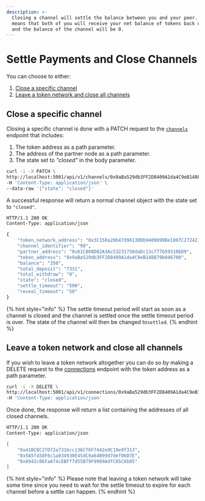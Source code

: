 ```yaml
---
description: >-
  Closing a channel will settle the balance between you and your peer. This
  means that both of you will receive your net balance of tokens back on-chain
  and the balance of the channel will be 0.
---
```


# Settle Payments and Close Channels

You can choose to either:

1. [Close a specific channel](4-settle-payments-and-close-channels.md#close-a-specific-channel)
2. [Leave a token network and close all channels](4-settle-payments-and-close-channels.md#leave-a-token-network-and-close-all-channels)

## Close a specific channel

Closing a specific channel is done with a PATCH request to the [`channels`](../resources/channels.md#close-a-channel) endpoint that includes:

1. The token address as a path parameter.
2. The address of the partner node as a path parameter.
3. The state set to _"closed"_ in the body parameter.

```bash
curl -i -X PATCH \
http://localhost:5001/api/v1/channels/0x9aBa529db3FF2D8409A1da4C9eB148879b046700/0x61C808D82A3Ac53231750daDc13c777b59310bD9 \
-H 'Content-Type: application/json' \
--data-raw '{"state": "closed"}'
```

A successful response will return a normal channel object with the state set to `"closed"`.

```bash
HTTP/1.1 200 OK
Content-Type: application/json

{
    "token_network_address": "0x3C158a20b47d9613DDb9409099Be186fC272421a",
    "channel_identifier": "99",
    "partner_address": "0x61C808D82A3Ac53231750daDc13c777b59310bD9",
    "token_address": "0x9aBa529db3FF2D8409A1da4C9eB148879b046700",
    "balance": "350",
    "total_deposit": "7331",
    "total_withdraw": "0",
    "state": "closed",
    "settle_timeout": "500",
    "reveal_timeout": "50"
}
```

{% hint style="info" %}
The settle timeout period will start as soon as a channel is closed and the channel is settled once the settle timeout period is over. The state of the channel will then be changed to`settled`.
{% endhint %}

## Leave a token network and close all channels

If you wish to leave a token network altogether you can do so by making a DELETE request to the [connections](../resources/connections.md#leave-a-token-network) endpoint with the token address as a path parameter.

```bash
curl -i -X DELETE \
http://localhost:5001/api/v1/connections/0x9aBa529db3FF2D8409A1da4C9eB148879b046700 \
-H 'Content-Type: application/json'
```

Once done, the response will return a list containing the addresses of all closed channels.

```bash
HTTP/1.1 200 OK
Content-Type: application/json

[
    "0x41BCBC2fD72a731bcc136Cf6F7442e9C19e9f313",
    "0x5A5f458F6c1a034930E45dC9a64B99d7def06D7E",
    "0x8942c06FaA74cEBFf7d55B79F9989AdfC85C6b85"
]
```

{% hint style="info" %}
Please note that leaving a token network will take some time since you need to wait for the settle timeout to expire for each channel before a settle can happen.
{% endhint %}

